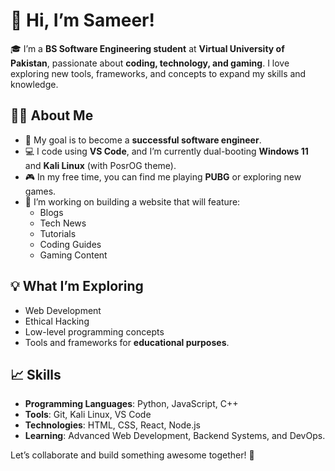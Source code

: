 # 👋 Hi, I’m Sameer!

🎓 I’m a **BS Software Engineering student** at **Virtual University of Pakistan**, passionate about **coding, technology, and gaming**. I love exploring new tools, frameworks, and concepts to expand my skills and knowledge.  

## 👨‍💻 About Me
- 🌟 My goal is to become a **successful software engineer**.
- 💻 I code using **VS Code**, and I’m currently dual-booting **Windows 11** and **Kali Linux** (with PosrOG theme).  
- 🎮 In my free time, you can find me playing **PUBG** or exploring new games.  
- 🚀 I’m working on building a website that will feature:
  - Blogs  
  - Tech News  
  - Tutorials  
  - Coding Guides  
  - Gaming Content  

## 💡 What I’m Exploring
- Web Development  
- Ethical Hacking  
- Low-level programming concepts  
- Tools and frameworks for **educational purposes**.  

## 📈 Skills
- **Programming Languages**: Python, JavaScript, C++  
- **Tools**: Git, Kali Linux, VS Code  
- **Technologies**: HTML, CSS, React, Node.js  
- **Learning**: Advanced Web Development, Backend Systems, and DevOps.  


Let’s collaborate and build something awesome together! 🚀  

